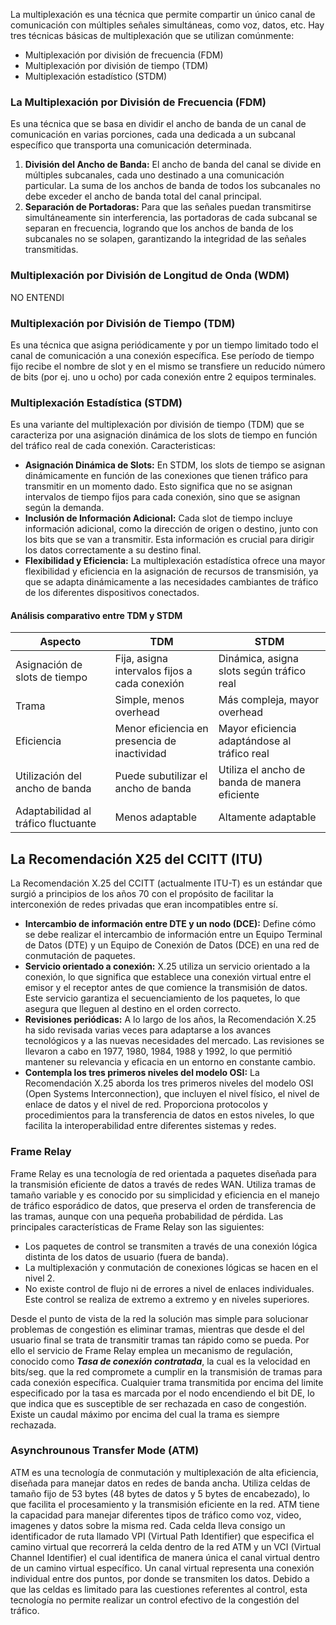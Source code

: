 
La multiplexación es una técnica que permite compartir un único canal de comunicación con múltiples señales simultáneas, como voz, datos, etc. Hay tres técnicas básicas de multiplexación que se utilizan comúnmente:

- Multiplexación por división de frecuencia (FDM)
- Multiplexación por división de tiempo (TDM)
- Multiplexación estadístico (STDM)

### La Multiplexación por División de Frecuencia (FDM)

Es una técnica que se basa en dividir el ancho de banda de un canal de comunicación en varias porciones, cada una dedicada a un subcanal específico que transporta una comunicación determinada.
1. **División del Ancho de Banda:** El ancho de banda del canal se divide en múltiples subcanales, cada uno destinado a una comunicación particular. La suma de los anchos de banda de todos los subcanales no debe exceder el ancho de banda total del canal principal.
2. **Separación de Portadoras:** Para que las señales puedan transmitirse simultáneamente sin interferencia, las portadoras de cada subcanal se separan en frecuencia, logrando que los anchos de banda de los subcanales no se solapen, garantizando la integridad de las señales transmitidas.
### Multiplexación por División de Longitud de Onda (WDM)
NO ENTENDI
### Multiplexación por División de Tiempo (TDM)

Es una técnica que asigna periódicamente y por un tiempo limitado todo el canal de comunicación a una conexión específica. Ese período de tiempo fijo recibe el nombre de slot y en el mismo se transfiere un reducido número de bits (por ej. uno u ocho) por cada conexión entre 2 equipos terminales.

### Multiplexación Estadística (STDM)

Es una variante del multiplexación por división de tiempo (TDM) que se caracteriza por una asignación dinámica de los slots de tiempo en función del tráfico real de cada conexión.
Caracteristicas:
- **Asignación Dinámica de Slots:** En STDM, los slots de tiempo se asignan dinámicamente en función de las conexiones que tienen tráfico para transmitir en un momento dado. Esto significa que no se asignan intervalos de tiempo fijos para cada conexión, sino que se asignan según la demanda.
- **Inclusión de Información Adicional:** Cada slot de tiempo incluye información adicional, como la dirección de origen o destino, junto con los bits que se van a transmitir. Esta información es crucial para dirigir los datos correctamente a su destino final.
- **Flexibilidad y Eficiencia:** La multiplexación estadística ofrece una mayor flexibilidad y eficiencia en la asignación de recursos de transmisión, ya que se adapta dinámicamente a las necesidades cambiantes de tráfico de los diferentes dispositivos conectados.

#### Análisis comparativo entre TDM y STDM
|Aspecto|TDM|STDM|
|---|---|---|
|Asignación de slots de tiempo|Fija, asigna intervalos fijos a cada conexión|Dinámica, asigna slots según tráfico real|
|Trama|Simple, menos overhead|Más compleja, mayor overhead|
|Eficiencia|Menor eficiencia en presencia de inactividad|Mayor eficiencia adaptándose al tráfico real|
|Utilización del ancho de banda|Puede subutilizar el ancho de banda|Utiliza el ancho de banda de manera eficiente|
|Adaptabilidad al tráfico fluctuante|Menos adaptable|Altamente adaptable|

## La Recomendación X25 del CCITT (ITU)
La Recomendación X.25 del CCITT (actualmente ITU-T) es un estándar que surgió a principios de los años 70 con el propósito de facilitar la interconexión de redes privadas que eran incompatibles entre sí.

- **Intercambio de información entre DTE y un nodo (DCE):** Define cómo se debe realizar el intercambio de información entre un Equipo Terminal de Datos (DTE) y un Equipo de Conexión de Datos (DCE) en una red de conmutación de paquetes.
- **Servicio orientado a conexión:** X.25 utiliza un servicio orientado a la conexión, lo que significa que establece una conexión virtual entre el emisor y el receptor antes de que comience la transmisión de datos. Este servicio garantiza el secuenciamiento de los paquetes, lo que asegura que lleguen al destino en el orden correcto.
- **Revisiones periódicas:** A lo largo de los años, la Recomendación X.25 ha sido revisada varias veces para adaptarse a los avances tecnológicos y a las nuevas necesidades del mercado. Las revisiones se llevaron a cabo en 1977, 1980, 1984, 1988 y 1992, lo que permitió mantener su relevancia y eficacia en un entorno en constante cambio.
- **Contempla los tres primeros niveles del modelo OSI:** La Recomendación X.25 aborda los tres primeros niveles del modelo OSI (Open Systems Interconnection), que incluyen el nivel físico, el nivel de enlace de datos y el nivel de red. Proporciona protocolos y procedimientos para la transferencia de datos en estos niveles, lo que facilita la interoperabilidad entre diferentes sistemas y redes.

### Frame Relay

Frame Relay es una tecnología de red orientada a paquetes diseñada para la transmisión eficiente de datos a través de redes WAN. Utiliza tramas de tamaño variable y es conocido por su simplicidad y eficiencia en el manejo de tráfico esporádico de datos, que preserva el orden de transferencia de las tramas, aunque con una pequeña probabilidad de pérdida.  Las principales características de Frame Relay son las siguientes:

- Los paquetes de control se transmiten a través de una conexión lógica distinta de los datos de usuario (fuera de banda).
- La multiplexación y conmutación de conexiones lógicas se hacen en el nivel 2.
- No existe control de flujo ni de errores a nivel de enlaces individuales. Este control se realiza de extremo a extremo y en niveles superiores.

Desde el punto de vista de la red la solución mas simple para solucionar problemas de congestión es eliminar tramas, mientras que desde el del usuario final se trata de transmitir tramas tan rápido como se pueda. Por ello el servicio de Frame Relay emplea un mecanismo de regulación, conocido como ***Tasa de conexión contratada***, la cual es la velocidad en bits/seg. que la red compromete a cumplir en la transmisión de tramas para cada conexión específica. Cualquier trama transmitida por encima del limite especificado por la tasa es marcada por el nodo encendiendo el bit DE, lo que indica que es susceptible de ser rechazada en caso de congestión. Existe un caudal máximo por encima del cual la trama es siempre rechazada.

### Asynchrounous Transfer Mode (ATM)

ATM es una tecnología de conmutación y multiplexación de alta eficiencia, diseñada para manejar datos en redes de banda ancha. Utiliza celdas de tamaño fijo de 53 bytes (48 bytes de datos y 5 bytes de encabezado), lo que facilita el procesamiento y la transmisión eficiente en la red. ATM tiene la capacidad para manejar diferentes tipos de tráfico como voz, video, imagenes y datos sobre la misma red. Cada celda lleva consigo un identificador de ruta llamado VPI (Virtual Path Identifier) que especifica el camino virtual que recorrerá la celda dentro de la red ATM y un VCI (Virtual Channel Identifier) el cual identifica de manera única el canal virtual dentro de un camino virtual específico. Un canal virtual representa una conexión individual entre dos puntos, por donde se transmiten los datos.
Debido a que las celdas es limitado para las cuestiones referentes al control, esta tecnología no permite realizar un control efectivo de la congestión del tráfico.
